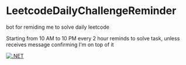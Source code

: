 # LeetcodeDailyChallengeReminder
bot for remiding me to solve daily leetcode

Starting from 10 AM to 10 PM every 2 hour reminds to solve task, unless receives message confirming I'm on top of it

[![.NET](https://github.com/Sa1Gur/LeetcodeDailyChallengeReminder/actions/workflows/main.yml/badge.svg)](https://github.com/Sa1Gur/LeetcodeDailyChallengeReminder/actions/workflows/main.yml)
